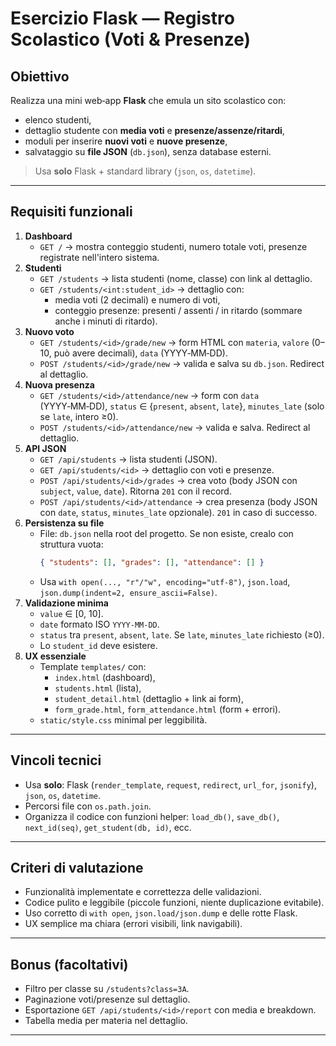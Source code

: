 # Esercizio Flask — Registro Scolastico (Voti & Presenze)

## Obiettivo

Realizza una mini web‑app **Flask** che emula un sito scolastico con:

-   elenco studenti,
-   dettaglio studente con **media voti** e **presenze/assenze/ritardi**,
-   moduli per inserire **nuovi voti** e **nuove presenze**,
-   salvataggio su **file JSON** (`db.json`), senza database esterni.

> Usa **solo** Flask + standard library (`json`, `os`, `datetime`).

---

## Requisiti funzionali

1. **Dashboard**
    - `GET /` → mostra conteggio studenti, numero totale voti, presenze registrate nell'intero sistema.
2. **Studenti**
    - `GET /students` → lista studenti (nome, classe) con link al dettaglio.
    - `GET /students/<int:student_id>` → dettaglio con:
        - media voti (2 decimali) e numero di voti,
        - conteggio presenze: presenti / assenti / in ritardo (sommare anche i minuti di ritardo).
3. **Nuovo voto**
    - `GET /students/<id>/grade/new` → form HTML con `materia`, `valore` (0–10, può avere decimali), `data` (YYYY‑MM‑DD).
    - `POST /students/<id>/grade/new` → valida e salva su `db.json`. Redirect al dettaglio.
4. **Nuova presenza**
    - `GET /students/<id>/attendance/new` → form con `data` (YYYY‑MM‑DD), `status` ∈ {`present`, `absent`, `late`}, `minutes_late` (solo se `late`, intero ≥0).
    - `POST /students/<id>/attendance/new` → valida e salva. Redirect al dettaglio.
5. **API JSON**
    - `GET /api/students` → lista studenti (JSON).
    - `GET /api/students/<id>` → dettaglio con voti e presenze.
    - `POST /api/students/<id>/grades` → crea voto (body JSON con `subject`, `value`, `date`). Ritorna `201` con il record.
    - `POST /api/students/<id>/attendance` → crea presenza (body JSON con `date`, `status`, `minutes_late` opzionale). `201` in caso di successo.
6. **Persistenza su file**
    - File: `db.json` nella root del progetto. Se non esiste, crealo con struttura vuota:
        ```json
        { "students": [], "grades": [], "attendance": [] }
        ```
    - Usa `with open(..., "r"/"w", encoding="utf-8")`, `json.load`, `json.dump(indent=2, ensure_ascii=False)`.
7. **Validazione minima**
    - `value` ∈ [0, 10].
    - `date` formato ISO `YYYY-MM-DD`.
    - `status` tra `present`, `absent`, `late`. Se `late`, `minutes_late` richiesto (≥0).
    - Lo `student_id` deve esistere.
8. **UX essenziale**
    - Template `templates/` con:
        - `index.html` (dashboard),
        - `students.html` (lista),
        - `student_detail.html` (dettaglio + link ai form),
        - `form_grade.html`, `form_attendance.html` (form + errori).
    - `static/style.css` minimal per leggibilità.

---

## Vincoli tecnici

-   Usa **solo**: Flask (`render_template`, `request`, `redirect`, `url_for`, `jsonify`), `json`, `os`, `datetime`.
-   Percorsi file con `os.path.join`.
-   Organizza il codice con funzioni helper: `load_db()`, `save_db()`, `next_id(seq)`, `get_student(db, id)`, ecc.

---

## Criteri di valutazione

-   Funzionalità implementate e correttezza delle validazioni.
-   Codice pulito e leggibile (piccole funzioni, niente duplicazione evitabile).
-   Uso corretto di `with open`, `json.load/json.dump` e delle rotte Flask.
-   UX semplice ma chiara (errori visibili, link navigabili).

---

## Bonus (facoltativi)

-   Filtro per classe su `/students?class=3A`.
-   Paginazione voti/presenze sul dettaglio.
-   Esportazione `GET /api/students/<id>/report` con media e breakdown.
-   Tabella media per materia nel dettaglio.

---
